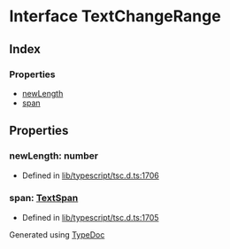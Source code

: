 # Interface TextChangeRange


## Index

### Properties
* [newLength](ts.textchangerange.md#newlength)
* [span](ts.textchangerange.md#span)

## Properties

### newLength: number

* Defined in [lib/typescript/tsc.d.ts:1706](https://github.com/kimamula/typedoc/blob/HEAD/src/lib/typescript/tsc.d.ts#L1706)


### span: [TextSpan](ts.textspan.md)

* Defined in [lib/typescript/tsc.d.ts:1705](https://github.com/kimamula/typedoc/blob/HEAD/src/lib/typescript/tsc.d.ts#L1705)



Generated using [TypeDoc](http://typedoc.io)
